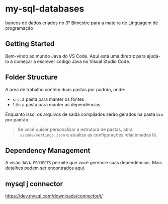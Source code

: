 # my-sql-databases
bancos de dados criados no 3° Bimestre para a mateira de Linguagem de programação

## Getting Started

Bem-vindo ao mundo Java do VS Code. Aqui está uma diretriz para ajudá-lo a começar a escrever código Java no Visual Studio Code.

## Folder Structure

A área de trabalho contém duas pastas por padrão, onde:

- `src`: a pasta para manter os fontes
- `lib`: a pasta para manter as dependências

Enquanto isso, os arquivos de saída compilados serão gerados na pasta `bin` por padrão.

> Se você quiser personalizar a estrutura de pastas, abra `.vscode/settings.json` e atualize as configurações relacionadas lá.

## Dependency Management

A visão `JAVA PROJECTS` permite que você gerencie suas dependências. Mais detalhes podem ser encontrados [aqui](https://github.com/microsoft/vscode-java-dependency#manage-dependencies).

## mysql j connector
https://dev.mysql.com/downloads/connector/j/
